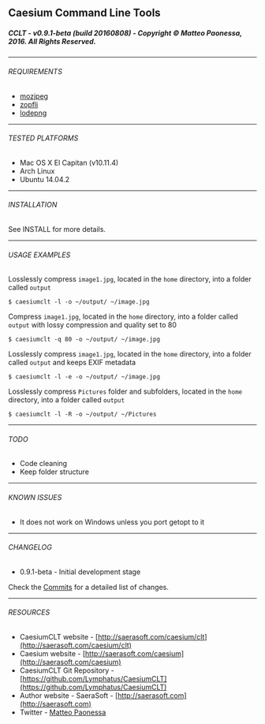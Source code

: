 ## Caesium Command Line Tools
##### CCLT - v0.9.1-beta (build 20160808) - Copyright &copy; Matteo Paonessa, 2016. All Rights Reserved.

----------

###### REQUIREMENTS
* [mozjpeg](https://github.com/mozilla/mozjpeg)
* [zopfli](https://github.com/google/zopfli)
* [lodepng](https://github.com/lvandeve/lodepng)

----------

###### TESTED PLATFORMS
* Mac OS X El Capitan (v10.11.4)
* Arch Linux
* Ubuntu 14.04.2

----------

###### INSTALLATION
See INSTALL for more details.

----------

###### USAGE EXAMPLES

Losslessly compress ```image1.jpg```, located in the ```home``` directory, into a folder called ```output```
```
$ caesiumclt -l -o ~/output/ ~/image.jpg
```

Compress ```image1.jpg```, located in the ```home``` directory, into a folder called ```output``` with lossy compression and quality set to 80
```
$ caesiumclt -q 80 -o ~/output/ ~/image.jpg
```

Losslessly compress ```image1.jpg```, located in the ```home``` directory, into a folder called ```output``` and keeps EXIF metadata
```
$ caesiumclt -l -e -o ~/output/ ~/image.jpg
```

Losslessly compress ```Pictures``` folder and subfolders, located in the ```home``` directory, into a folder called ```output```
```
$ caesiumclt -l -R -o ~/output/ ~/Pictures
```

----------

###### TODO
* Code cleaning
* Keep folder structure

----------

###### KNOWN ISSUES
* It does not work on Windows unless you port getopt to it

----------

###### CHANGELOG
* 0.9.1-beta - Initial development stage

Check the [Commits](https://github.com/Lymphatus/CaesiumCLT/commits/master) for a detailed list of changes.

----------

###### RESOURCES
* CaesiumCLT website - [http://saerasoft.com/caesium/clt](http://saerasoft.com/caesium/clt)
* Caesium website - [http://saerasoft.com/caesium](http://saerasoft.com/caesium)
* CaesiumCLT Git Repository - [https://github.com/Lymphatus/CaesiumCLT](https://github.com/Lymphatus/CaesiumCLT)
* Author website - SaeraSoft - [http://saerasoft.com](http://saerasoft.com)
* Twitter - [Matteo Paonessa](https://twitter.com/MatteoPaonessa)
